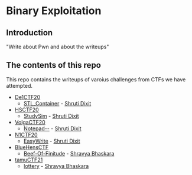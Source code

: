 # Binary Exploitation

## Introduction

"Write about Pwn and about the writeups"

## The contents of this repo 

This repo contains the writeups of varoius challenges from CTFs we have attempted.

- [De1CTF20](https://ctftime.org/event/1033)
    - [STL_Container](../De1CTF20/stl/) - [Shruti Dixit](https://twitter.com/rudyerudite)
- [HSCTF20](https://ctftime.org/event/939)
    - [StudySim](../HSCTF20/studysim/) - [Shruti Dixit](https://twitter.com/rudyerudite)
- [VolgaCTF20](https://ctftime.org/event/933)
    - [Notepad--](../VolgaCTF20/notepad/) - [Shruti Dixit](https://twitter.com/rudyerudite)
- [N1CTF20](https://ctftime.org/event/1099)
    - [EasyWrite](../N1CTF20/easywrite/) - [Shruti Dixit](https://twitter.com/rudyerudite)
- [BlueHensCTF](https://ctftime.org/event/1298)
    - [Beef-Of-Finitude](../BlueHensCTF/beef-of-finitude/) - [Shravya Bhaskara](https://twitter.com/BhaskaraShravya)
- [tamuCTF21](https://ctftime.org/event/1320)
    - [lottery](../tamuCTF21/lottery/) - [Shravya Bhaskara](https://twitter.com/BhaskaraShravya)
 
